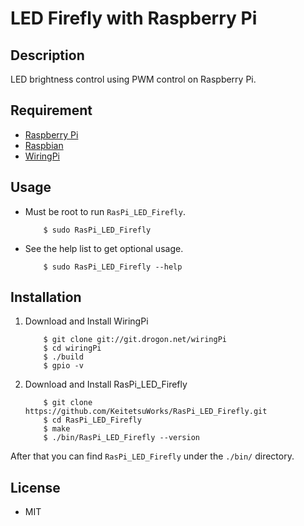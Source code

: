LED Firefly with Raspberry Pi
========

## Description
LED brightness control using PWM control on Raspberry Pi.

## Requirement
* [Raspberry Pi](https://www.raspberrypi.org/products/raspberry-pi-3-model-b/)
* [Raspbian](https://www.raspberrypi.org/downloads/raspbian/)
* [WiringPi](http://wiringpi.com/)

## Usage
* Must be root to run `RasPi_LED_Firefly`.
    ```console
        $ sudo RasPi_LED_Firefly
    ```

* See the help list to get optional usage.
    ```console
        $ sudo RasPi_LED_Firefly --help
    ```

## Installation
1. Download and Install WiringPi
    ```console
        $ git clone git://git.drogon.net/wiringPi
        $ cd wiringPi
        $ ./build
        $ gpio -v
    ```

2. Download and Install RasPi_LED_Firefly
    ```console
        $ git clone https://github.com/KeitetsuWorks/RasPi_LED_Firefly.git
        $ cd RasPi_LED_Firefly
        $ make
        $ ./bin/RasPi_LED_Firefly --version
    ```

After that you can find `RasPi_LED_Firefly` under the `./bin/` directory.

## License
* MIT

